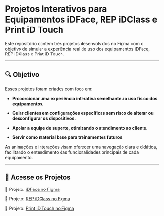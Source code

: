 # Projetos Interativos para Equipamentos iDFace, REP iDClass e Print iD Touch

Este repositório contém três projetos desenvolvidos no Figma com o objetivo de simular a experiência real de uso dos equipamentos iDFace, REP iDClass e Print iD Touch.

---

## 🔍 Objetivo

Esses projetos foram criados com foco em:

- **Proporcionar uma experiência interativa semelhante ao uso físico dos equipamentos.**

- **Guiar clientes em configurações específicas sem risco de alterar ou desconfigurar os dispositivos.**

- **Apoiar a equipe de suporte, otimizando o atendimento ao cliente.**

- **Servir como material base para treinamentos futuros.**

As animações e interações visam oferecer uma navegação clara e didática, facilitando o entendimento das funcionalidades principais de cada equipamento.

---

## 🔗 Acesse os Projetos

🔗 Projeto: [iDFace no Figma](https://www.figma.com/proto/2dD5FbnVcHnP0VrYsx0C0W/iDFace?page-id=0%3A1&node-id=1-2&viewport=176%2C189%2C0.42&t=oSjpO8Eb4PVllVoL-8&scaling=scale-down&content-scaling=fixed&hide-ui=1)

🔗 Projeto: [REP iDClass no Figma](https://www.figma.com/proto/Arb0wumQ3kHME2INFbWIzA/REP-iDClass?page-id=0%3A1&type=design&node-id=56-4&viewport=304%2C256%2C0.2&t=acayojU9MxuuDrw6-8&scaling=contain&starting-point-node-id=51%3A2&hide-ui=1)

🔗 Projeto: [Print iD Touch no Figma](https://www.figma.com/proto/c09M8daqoroSujEM11aHAD/PrintiDTouch?page-id=0%3A1&type=design&node-id=1-3&viewport=291%2C122%2C0.08&t=uO78yoLJbckiphB4-8&scaling=contain&starting-point-node-id=61%3A108&hide-ui=1)

